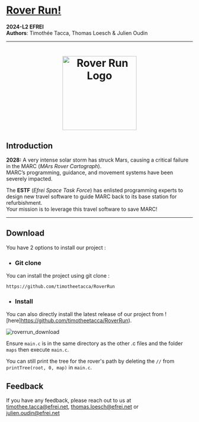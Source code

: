 # [Rover Run!](https://github.com/timotheetacca/RoverRun)  
**2024-L2 EFREI**  
**Authors**: Timothée Tacca, Thomas Loesch & Julien Oudin  

---

<h1 align="center">
    <img alt="Rover Run Logo" width="200px" src="https://github.com/user-attachments/assets/7c6a0520-c4cc-4454-b476-6ccf38f0e322">
</h1>

## Introduction  

**2028:** A very intense solar storm has struck Mars, causing a critical failure in the MARC (*MArs Rover Cartograph*).  
MARC’s programming, guidance, and movement systems have been severely impacted.  

The **ESTF** (*Efrei Space Task Force*) has enlisted programming experts to design new travel software to guide MARC back to its base station for refurbishment.  
Your mission is to leverage this travel software to save MARC!  

---

## Download
You have 2 options to install our project : 
- ### Git clone
You can install the project using git clone :

```
https://github.com/timotheetacca/RoverRun
```

- ### Install

You can also directly install the latest release of our project from ![here]https://github.com/timotheetacca/RoverRun).

![roverrun_download](https://github.com/user-attachments/assets/fd7f8b86-abb8-42d0-bb09-34335277fece)


Ensure `main.c` is in the same directory as the other .c files and the folder `maps` then execute `main.c`.


You can still print the tree for the rover's path by deleting the `//` from `printTree(root, 0, map)` in `main.c`.


## Feedback

If you have any feedback, please reach out to us at timothee.tacca@efrei.net, thomas.loesch@efrei.net or julien.oudin@efrei.net
